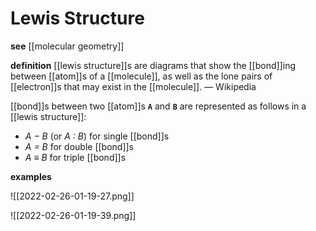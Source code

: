 # Lewis Structure

**see** [[molecular geometry]]

**definition** [[lewis structure]]s are diagrams that show the [[bond]]ing between [[atom]]s of a [[molecule]], as well as the lone pairs of [[electron]]s that may exist in the [[molecule]]. &mdash; Wikipedia

[[bond]]s between two [[atom]]s **`A`** and **`B`** are represented as follows in a [[lewis structure]]:

- _A &minus; B_ (or _A : B_) for single [[bond]]s
- _A = B_ for double [[bond]]s
- _A &equiv; B_ for triple [[bond]]s

**examples**

![[2022-02-26-01-19-27.png]]

![[2022-02-26-01-19-39.png]]

